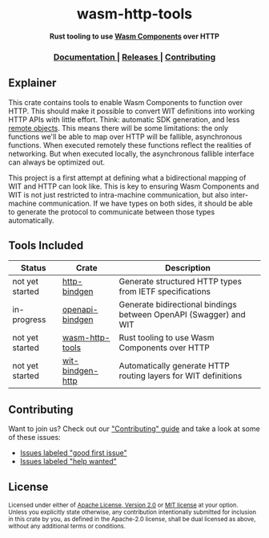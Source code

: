 <h1 align="center">wasm-http-tools</h1>
<div align="center">
  <strong>
    Rust tooling to use <a href="https://github.com/webassembly/component-model">Wasm Components</a> over HTTP
  </strong>
</div>

<div align="center">
  <h3>
    <a href="https://yoshuawuyts.github.io/wasm-http-tools">
      Documentation
    </a>
    <span> | </span>
    <a href="https://github.com/yoshuawuyts/wasm-http-tools/releases">
      Releases
    </a>
    <span> | </span>
    <a href="https://github.com/yoshuawuyts/wasm-http-tools/blob/master.github/CONTRIBUTING.md">
      Contributing
    </a>
  </h3>
</div>

## Explainer

This crate contains tools to enable Wasm Components to function over HTTP. This
should make it possible to convert WIT definitions into working HTTP APIs with
little effort.  Think: automatic SDK generation, and less [remote
objects](https://en.wikipedia.org/wiki/Distributed_object). This means there
will be some limitations: the only functions we'll be able to map over HTTP will
be fallible, asynchronous functions. When executed remotely these functions 
reflect the realities of networking. But when executed locally, the asynchronous
fallible interface can always be optimized out.

This project is a first attempt at defining what a bidirectional mapping of WIT
and HTTP can look like. This is key to ensuring Wasm Components and WIT is not
just restricted to intra-machine communication, but also inter-machine
communication. If we have types on both sides, it should be able to generate the
protocol to communicate between those types automatically.

## Tools Included

| Status          | Crate                                          | Description                                                       |
| --------------- | ---------------------------------------------- | ----------------------------------------------------------------- |
| not yet started | [http-bindgen](./crates/http-bindgen/)         | Generate structured HTTP types from IETF specifications           |
| in-progress     | [openapi-bindgen](./crates/openapi-bindgen/)   | Generate bidirectional bindings between OpenAPI (Swagger) and WIT |
| not yet started | [wasm-http-tools](./crates/wasm-http-tools/)   | Rust tooling to use Wasm Components over HTTP                     |
| not yet started | [wit-bindgen-http](./crates/wit-bindgen-http/) | Automatically generate HTTP routing layers for WIT definitions    |

## Contributing
Want to join us? Check out our ["Contributing" guide][contributing] and take a
look at some of these issues:

- [Issues labeled "good first issue"][good-first-issue]
- [Issues labeled "help wanted"][help-wanted]

[contributing]: https://github.com/yoshuawuyts/wasm-http-tools/blob/master.github/CONTRIBUTING.md
[good-first-issue]: https://github.com/yoshuawuyts/wasm-http-tools/labels/good%20first%20issue
[help-wanted]: https://github.com/yoshuawuyts/wasm-http-tools/labels/help%20wanted

## License

<sup>
Licensed under either of <a href="LICENSE-APACHE">Apache License, Version
2.0</a> or <a href="LICENSE-MIT">MIT license</a> at your option.
</sup>

<br/>

<sub>
Unless you explicitly state otherwise, any contribution intentionally submitted
for inclusion in this crate by you, as defined in the Apache-2.0 license, shall
be dual licensed as above, without any additional terms or conditions.
</sub>
